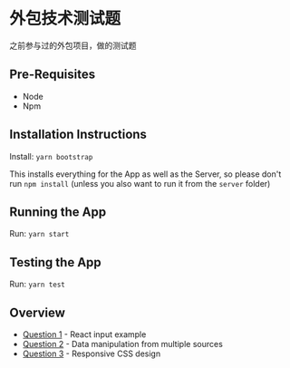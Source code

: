 # 外包技术测试题

之前参与过的外包项目，做的测试题

## Pre-Requisites

- Node
- Npm

## Installation Instructions
Install:
    ```yarn bootstrap```

This installs everything for the App as well as the Server, so please don't run ```npm install``` (unless you also want to run it from the `server` folder)

## Running the App
Run:
    ```yarn start```

## Testing the App
Run:
    ```yarn test```


## Overview


* [Question 1](./src/question-one/INSTRUCTIONS.md) - React input example
* [Question 2](./src/question-two/INSTRUCTIONS.md) - Data manipulation from multiple sources
* [Question 3](./src/question-three/INSTRUCTIONS.md) - Responsive CSS design


